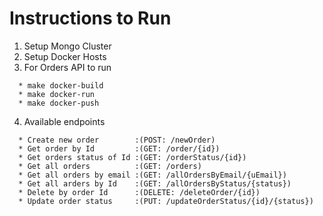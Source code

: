 # Instructions to Run 
1. Setup Mongo Cluster 
2. Setup Docker Hosts 
3. For Orders API to run 
````
  * make docker-build 
  * make docker-run 
  * make docker-push 
```` 
4. Available endpoints 
```` 
  * Create new order        :(POST: /newOrder) 
  * Get order by Id         :(GET: /order/{id}) 
  * Get orders status of Id :(GET: /orderStatus/{id}) 
  * Get all orders          :(GET: /orders) 
  * Get all orders by email :(GET: /allOrdersByEmail/{uEmail}) 
  * Get all arders by Id    :(GET: /allOrdersByStatus/{status}) 
  * Delete by order Id      :(DELETE: /deleteOrder/{id}) 
  * Update order status     :(PUT: /updateOrderStatus/{id}/{status}) 
````
